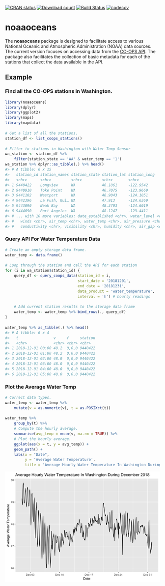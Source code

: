 <!-- README.md is generated from README.Rmd. Please edit that file -->
[![CRAN status](https://www.r-pkg.org/badges/version/noaaoceans)](https://cran.r-project.org/package=noaaoceans) [![Download count](https://cranlogs.r-pkg.org/badges/noaaoceans)](https://cran.r-project.org/package=noaaoceans) [![Build Status](https://travis-ci.org/warlicks/NOAATides.svg?branch=master)](https://travis-ci.org/warlicks/noaaoceans) [![codecov](https://codecov.io/gh/warlicks/NOAATides/branch/master/graph/badge.svg)](https://codecov.io/gh/warlicks/noaaoceans)

noaaoceans
==========

The **noaaoceans** package is designed to facilitate access to various National Oceanic and Atmospheric Administration (NOAA) data sources. The current version focuses on accessing data from the [CO-OPS API](https://tidesandcurrents.noaa.gov/api/). The package also facilitates the collection of basic metadata for each of the stations that collect the data available in the API.

Example
-------

### Find all the CO-OPS stations in Washington.

``` r
library(noaaoceans)
library(dplyr)
library(ggplot2)
library(maps)
library(mapdata)

# Get a list of all the stations.
station_df <- list_coops_stations()

# Filter to stations in Washington with Water Temp Sensor
wa_station <- station_df %>% 
    filter(station_state == 'WA' & water_temp == '1')
wa_station %>% dplyr::as_tibble(.) %>% head()
#> # A tibble: 6 x 15
#>   station_id station_names station_state station_lat station_long
#>   <chr>      <chr>         <chr>         <chr>       <chr>       
#> 1 9440422    Longview      WA            46.1061     -122.9542   
#> 2 9440910    Toke Point    WA            46.7075     -123.9669   
#> 3 9441102    Westport      WA            46.9043     -124.1051   
#> 4 9442396    La Push, Qui… WA            47.913      -124.6369   
#> 5 9443090    Neah Bay      WA            48.3703     -124.6019   
#> 6 9444090    Port Angeles  WA            48.1247     -123.4411   
#> # ... with 10 more variables: date_established <chr>, water_level <chr>,
#> #   winds <chr>, air_temp <chr>, water_temp <chr>, air_pressure <chr>,
#> #   conductivity <chr>, visibility <chr>, humidity <chr>, air_gap <chr>
```

### Query API For Water Temperature Data

``` r
# Create an empty storage data frame. 
water_temp <- data.frame()

# Loop through the station and call the API for each station
for (i in wa_station$station_id) {
    query_df <- query_coops_data(station_id = i,
                                 start_date = '20181201',
                                 end_date = '20181231',
                                 data_product = 'water_temperature',
                                 interval = 'h') # hourly readings
    
    # Add current station results to the storage data frame 
    water_temp <- water_temp %>% bind_rows(., query_df)
}

water_temp %>% as_tibble(.) %>% head()
#> # A tibble: 6 x 4
#>   t                v     f     station
#>   <chr>            <chr> <chr> <chr>  
#> 1 2018-12-01 00:00 48.2  0,0,0 9440422
#> 2 2018-12-01 01:00 48.2  0,0,0 9440422
#> 3 2018-12-01 02:00 48.0  0,0,0 9440422
#> 4 2018-12-01 03:00 48.0  0,0,0 9440422
#> 5 2018-12-01 04:00 48.0  0,0,0 9440422
#> 6 2018-12-01 05:00 48.0  0,0,0 9440422
```

### Plot the Average Water Temp

``` r
# Correct data types. 
water_temp <- water_temp %>% 
    mutate(v = as.numeric(v), t = as.POSIXct(t))

water_temp %>% 
    group_by(t) %>% 
    # Compute the hourly average. 
    summarise(avg_temp = mean(v, na.rm = TRUE)) %>% 
    # Plot the hourly average. 
    ggplot(aes(x = t, y = avg_temp)) +
    geom_path() +
    labs(x = "Date",
         y = 'Average Water Temperature',
         title = 'Average Hourly Water Temperature In Washington During December 2018')
```

![](tools/README-plot_data-1.png)
